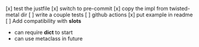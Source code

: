 [x] test the justfile
[x] switch to pre-commit
[x] copy the impl from twisted-metal dir
[ ] write a couple tests
[ ] github actions
[x] put example in readme
[ ] Add compatibility with __slots__
  - can require __dict__ to start
  - can use metaclass in future